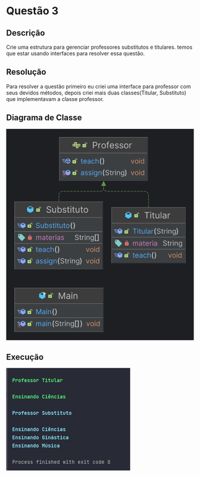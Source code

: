 # Questão 3

## Descrição
Crie uma estrutura para gerenciar professores substitutos e titulares. temos que estar usando interfaces para resolver essa questão.
## Resolução
Para resolver a questão primeiro eu criei uma interface para professor com seus devidos métodos, depois criei mais duas classes(Titular, Substituto) que implementavam a classe professor.
## Diagrama de Classe
![Diagrama de classe](https://github.com/Danilo505/LabWeek3/blob/main/src/Question3/Imagens/DiagramaDeClasse3.png)
## Execução
![Execução](https://github.com/Danilo505/LabWeek3/blob/main/src/Question3/Imagens/Execucao1.jpeg)